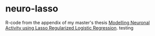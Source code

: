 # neuro-lasso

R-code from the appendix of my master's thesis [Modelling Neuronal Activity using Lasso Regularized Logistic Regression](https://brage.bibsys.no/xmlui/handle/11250/2448349). 
testing
